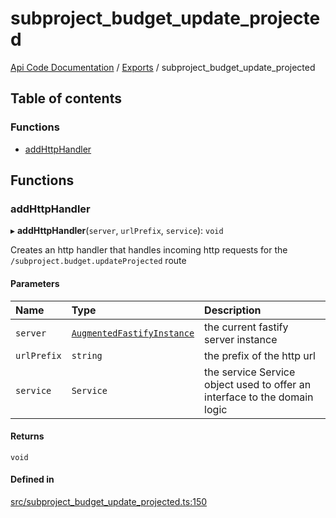 # subproject\_budget\_update\_projected
 
[Api Code Documentation](../README.md) / [Exports](../modules.md) / subproject\_budget\_update\_projected

## Table of contents

### Functions

- [addHttpHandler](subproject_budget_update_projected.md#addhttphandler)

## Functions

### addHttpHandler

▸ **addHttpHandler**(`server`, `urlPrefix`, `service`): `void`

Creates an http handler that handles incoming http requests for the `/subproject.budget.updateProjected` route

#### Parameters

| Name | Type | Description |
| :------ | :------ | :------ |
| `server` | [`AugmentedFastifyInstance`](../interfaces/types.AugmentedFastifyInstance.md) | the current fastify server instance |
| `urlPrefix` | `string` | the prefix of the http url |
| `service` | `Service` | the service Service object used to offer an interface to the domain logic |

#### Returns

`void`

#### Defined in

[src/subproject_budget_update_projected.ts:150](https://github.com/openkfw/TruBudget/blob/4d7fd4be/api/src/subproject_budget_update_projected.ts#L150)
